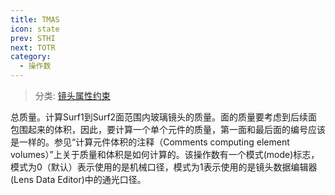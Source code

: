 ```yaml
---
title: TMAS
icon: state
prev: STHI
next: TOTR
category:
  - 操作数
---
```


> 分类: [镜头属性约束](/hb/operands/131/880/  "Zemax 操作数 镜头属性约束")

总质量。计算Surf1到Surf2面范围内玻璃镜头的质量。面的质量要考虑到后续面包围起来的体积，因此，要计算一个单个元件的质量，第一面和最后面的编号应该是一样的。参见“计算元件体积的注释（Comments computing element volumes）”上关于质量和体积是如何计算的。该操作数有一个模式(mode)标志，模式为0（默认）表示使用的是机械口径，模式为1表示使用的是镜头数据编辑器(Lens Data Editor)中的通光口径。